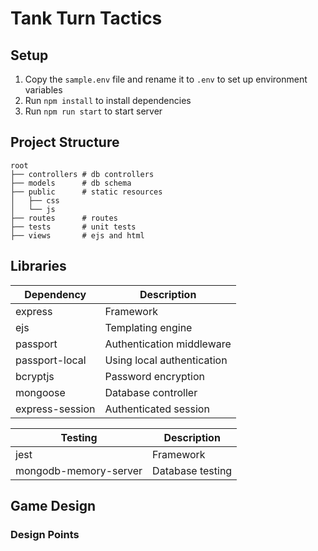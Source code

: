 # Tank Turn Tactics

## Setup
1. Copy the `sample.env` file and rename it to `.env` to set up environment variables
2. Run `npm install` to install dependencies
3. Run `npm run start` to start server

## Project Structure
```
root
├── controllers # db controllers
├── models      # db schema
├── public      # static resources
│   ├── css
│   └── js
├── routes      # routes
├── tests       # unit tests
├── views       # ejs and html
```

## Libraries

| Dependency | Description 
|------------|-------------
| express | Framework 
| ejs | Templating engine
| passport | Authentication middleware
| passport-local | Using local authentication
| bcryptjs | Password encryption
| mongoose | Database controller
| express-session | Authenticated session

| Testing | Description
|------------|-------------
| jest | Framework
| mongodb-memory-server| Database testing


## Game Design

### Design Points

